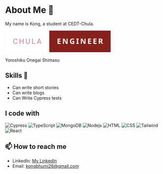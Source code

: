 # About Me 🥑
My name is Kong, a student at CEDT-Chula. 

[![forthebadge](https://github.com/CEDT-Chula/For-The-Cedt-Badge/blob/main/badges/chula-engineer.svg)](https://github.com/CEDT-Chula/For-The-Cedt-Badge/tree/main/badges)

Yoroshiku Onegai Shimasu

## Skills 💪
- Can write short stories
- Can write blogs
- Can Write Cypress tests

## I code with
<p>
  <img alt="Cypress" src="https://img.shields.io/badge/-cypress-%23E5E5E5?style=flat-square&logo=cypress&logoColor=white" />
  <img alt="TypeScript" src="https://img.shields.io/badge/-TypeScript-007ACC?style=flat-square&logo=typescript&logoColor=white" />
  <img alt="MongoDB" src="https://img.shields.io/badge/-MongoDB-13aa52?style=flat-square&logo=mongodb&logoColor=white" />
  <img alt="Nodejs" src="https://img.shields.io/badge/-Nodejs-43853d?style=flat-square&logo=Node.js&logoColor=white" />
  <img alt="HTML" src="https://img.shields.io/badge/HTML-239120?style=flat-square&logo=html5&logoColor=white"/>
  <img alt="CSS" src="https://img.shields.io/badge/CSS-239120?style=flat-square&logo=css3&logoColor=white"/>
  <img alt="Tailwind" src="https://img.shields.io/badge/Tailwind_CSS-38B2AC?style=flat-square&logo=tailwind-css&logoColor=white" />
  <img alt="React" src="https://img.shields.io/badge/-React-45b8d8?style=flat-square&logo=react&logoColor=white" />
</p>

## 📫 How to reach me

- LinkedIn: [My LinkedIn](https://linkedin.com/in/kongbhumi-subhudhayodhin-938398288)
- Email: kongbhumi26@gmail.com
